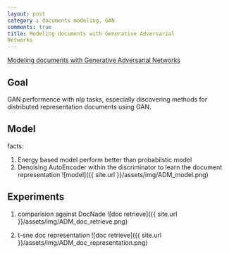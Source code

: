 ```yaml
---
layout: post
category : documents modeling, GAN
comments: true
title: Modeling documents with Generative Adversarial
Networks
---
```


[Modeling documents with Generative Adversarial
Networks](https://c4209155-a-62cb3a1a-s-sites.googlegroups.com/site/nips2016adversarial/WAT16_paper_19.pdf?attachauth=ANoY7cpcPs0IYgKKWHxlLIyz94Do8vTCgK7J_sk7JjlboTNEGjqt5jzwxV9cmGO8xXu2NQWlzSK95wDz6ijYBgZO-Renz6lq4XpdDIClMoluqgxQw5qXgCQ-f-wqFuYfPJFQuWRVdUNW0USiDGoI623a6QXX7B5xrAosWDc7sDltT6le1cdXJmweP2v7-z6Gt_ygW9YCfMhzmrMXYUjhHIkoghp9YGQp0FpEi2IMHKwg6appa4YLdos%3D&attredirects=0)

## Goal
GAN performence with nlp tasks, especially
discovering methods for distributed representation documents using GAN.

## Model
facts: 
1. Energy based model perform better than probabilstic model
2. Denoising AutoEncoder within the discriminator to learn the document representation 
![model]({{ site.url }}/assets/img/ADM_model.png)

## Experiments
1. comparision against DocNade
![doc retrieve]({{ site.url }}/assets/img/ADM_doc_retrieve.png)

2. t-sne doc representation 
![doc retrieve]({{ site.url }}/assets/img/ADM_doc_representation.png)

